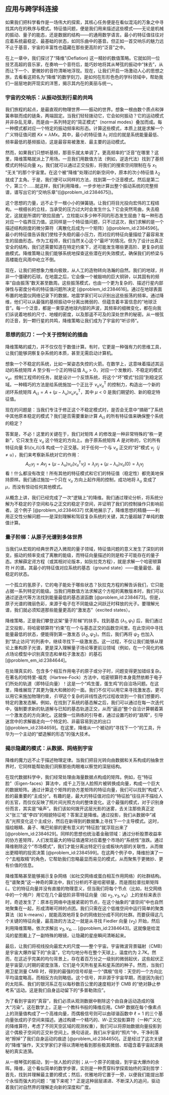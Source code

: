 ## 应用与跨学科连接

如果我们把科学看作是一场伟大的探索，其核心任务便是在看似混沌的万象之中寻找其内在的秩序与模式。特征值问题，便是我们用来描述这些模式——无论是机械的振动、量子的能态，还是数据的结构——的通用数学语言。最小的特征值往往对应着系统最稳定、最基础的状态，如同乐曲中的基音。但正如一首交响乐的魅力远不止于基音，宇宙的丰富性也蕴藏在那些更高阶的“泛音”之中。

在上一章中，我们探讨了“降维”(Deflation) 这一精妙的数值策略。它就如同一位技艺高超的音乐家，在奏响一个音符后，能巧妙地将其从琴弦的振动中“抹去”，从而让下一个、更微妙的音符清晰地浮现。现在，让我们开启一场激动人心的思想之旅，去看看这把名为“降维”的数学刻刀，是如何在形形色色的学科领域中，帮助我们一层层地剥开现实的洋葱，揭示其内在的美丽与统一。

### 宇宙的交响乐：从振动弦到行星的共鸣

我们旅程的起点，是最直观的物理世界——振动的世界。想象一根由数个质点和弹簧串联而成的链条，两端固定。当我们轻轻拨动它，它会如何振动？它的运动模式并非杂乱无章，而是由一系列特定的“简正模式”（normal modes）叠加而成。每一种模式都对应一个特定的振动频率和形态。计算这些模式，本质上就是求解一个广义特征值问题 $Kx = \lambda M x$。其中，最小的特征值 $\lambda_1$ 对应的就是系统能量最低、频率最低的基频振动，这是最容易被激发、最主要的运动模式。

然而，如果我们只想听基频，那音乐就太单调了。更高频率的“泛音”在哪里？这里，降维策略就派上了用场。一旦我们用数值方法（例如，逆迭代法）找到了基频模式的特征向量 $x_1$，我们就可以通过正交投影，将我们的搜索空间限制在与 $x_1$ “无关”的那个宇宙里。在这个被“降维”处理过的新空间中，原本的次小特征值 $\lambda_2$ 就成了主角。于是，我们便可以同样的方法，找到第一个泛音模式。然后是第二个，第三个……就这样，我们利用降维，一步步地计算出整个振动系统的完整频谱，谱写出它的“交响乐章”([@problem_id:2384675])。

这个思想的力量，远不止于一根小小的弹簧链。让我们将目光投向宏伟的工程结构。一根细长的立柱，当承受的压力过大时会发生什么？它会突然弯曲，失去稳定，这就是所谓的“欧拉屈曲”。立柱能以多少种不同的形态发生屈曲？每一种形态对应一个临界压力值。这同样是一个特征值问题，只不过这次，我们求解的是一个描述结构刚度的微分算符（离散化后成为一个矩阵）[@problem_id:2384596]。最小的特征值告诉我们使柱子失稳的最小压力，而对应的特征向量描绘了最容易发生的屈曲形态。作为工程师，我们当然关心这个“最坏”的情况。但为了设计出真正安全的结构，我们还需要知道在特定约束下，还可能发生哪些更高阶、更复杂的屈曲模式。降维策略让我们能够系统地探查这些潜在的失效模式，确保我们的桥梁与高楼能在风雨中屹立不倒。

现在，让我们把想象力推向极致，从人工的造物转向浩瀚的自然。我们的地球，并非一个僵硬的石球。在地震之后，它会像一个被敲响的巨大铜钟，以其固有的频率“自由振荡”数天甚至数周。这些振荡模式，也由一个更为复杂的、描述行星内部弹性与密度分布的特征值问题所决定 [@problem_id:2384616]。通过在地球表面布置的地震仪网络记录下的数据，地震学家们可以识别出这些振荡的频率。通过降维，他们可以从最强的基频振动中分离出微弱的、但蕴含着丰富信息的“地球泛音”。每一个泛音，都是一束穿透地球内部的声波，其频率的细微变化，都在向我们诉说着地核的尺寸、地幔的密度，以及那遥不可及的深处世界的秘密。从一根弦的泛音，到一颗行星的共鸣，降维策略让我们成为了宇宙的“听诊师”。

### 思想的刻刀：一个关于控制论的插曲

降维策略的威力，并不仅仅在于数值计算。有时，它更是一种强有力的思维工具，让我们能够洞察复杂系统的本质，甚至无需启动计算机。

想象一个不稳定的系统，比如一架姿态失控的火箭。在数学上，这意味着描述其运动的系统矩阵 $A$ 至少有一个正的特征值 $\lambda_u > 0$，对应一个发散的、不稳定的模式 $v_u$。控制工程师的任务，就是设计一个反馈系统，将这个“坏”模式“拉回”到稳定区域。一种精巧的方法是给系统施加一个正比于 $v_u v_u^\mathsf{T}$ 的控制力，构造出一个新的闭环系统矩阵 $A_{\mathrm{cl}} = A + (\mu - \lambda_u) v_u v_u^\mathsf{T}$，其中 $\mu < 0$ 是我们期望的、新的稳定特征值。

现在的问题是：当我们专注于修正这个不稳定模式时，是否会无意中“搞砸”了系统中其他原本稳定的模式？我们是否需要重新计算 $A_{\mathrm{cl}}$ 的所有特征值来确保整个系统的稳定？

答案是，不必！这里的关键在于，我们对矩阵 $A$ 的修改是一种非常特殊的“秩一更新”，它只发生在 $v_u$ 这个特定的方向上。由于原系统矩阵 $A$ 是对称的，它的所有特征向量 $\\{v_i\\}$ 构成一个正交基。对于任何一个与 $v_u$ 正交的“好”模式 $v_j$（$j \neq u$），我们来考察新系统对它的作用：
$$
A_{\mathrm{cl}} v_j = A v_j + (\mu - \lambda_u) v_u (v_u^\mathsf{T} v_j) = \lambda_j v_j + (\mu - \lambda_u) v_u (0) = \lambda_j v_j
$$
看！什么都没有改变！所有其他的特征模式和它们的特征值（稳定性）都完美地保持原样。我们通过施加一个只在 $v_u$ 方向上起作用的控制，成功地将 $\lambda_u$ 变成了 $\mu$，而没有惊动任何其他模式。

从概念上讲，我们已经完成了一次“逻辑上”的降维。我们通过理论分析，将系统分解为不稳定的子空间和与之正交的稳定子空间，并证明了我们的控制操作只影响前者。这个例子 [@problem_id:2384637] 优美地展示了，降维思想的精髓——利用正交性分解问题——是深刻理解和驾驭复杂系统的关键，其力量超越了单纯的数值计算。

### 量子阶梯：从原子光谱到多体世界

当我们从宏观的经典世界迈入微观的量子领域，特征值问题的意义发生了深刻的转变。振动的频率变成了离散的能级，而特征向量描述的则是粒子可能存在的量子态。求解薛定谔方程（或其相对论版本，如狄拉克方程），就是求解一个哈密顿算符 $H$ 的谱。其最小的特征值对应系统的基态（ground state）——能量最低、最稳定的状态。

一个孤立的氢原子，它的电子能处于哪些状态？狄拉克方程的解告诉我们，它只能占据一系列特定的能级。当我们用数值方法求解这个方程的离散版本时，我们可以通过逆迭代等方法找到能量最低的基态波函数 [@problem_id:2384673]。但是，原子光谱的瑰丽色彩，来源于电子在不同能级之间跃迁时释放的光子。要理解光谱，我们就必须知道那些能量更高的“激发态”（excited states）。

降维策略，正是我们攀登这架“量子阶梯”的扶手。找到基态 $(\lambda_1, \psi_1)$ 后，我们通过正交投影，将哈密顿算符“约束”在一个与基态正交的函数空间里。在此空间中寻找能量最低的状态，便能得到第一激发态 $(\lambda_2, \psi_2)$。然后，我们再将 $\psi_2$ 也加入到“禁止访问”的列表中，继续寻找下一级激发态。这一过程，不仅让我们能够从理论上重构原子光谱，更是深入理解量子场论等更前沿领域（例如，在一个简化的格点场论模型中识别真空态和单粒子激发态）的基石 [@problem_em_id:2384644]。

在处理真实的、包含多个相互作用电子的原子或分子时，问题变得更加错综复杂。在著名的哈特里-福克（Hartree-Fock）方法中，哈密顿算符本身竟然依赖于电子们所处的轨道（即特征向量）！这是一个“鸡生蛋，蛋生鸡”的自洽场问题。在这里，降维展现了其更为强大和微妙的一面。我们不仅可以用它来寻找激发态，更可以用它来施加物理约束，*引导*这个复杂的非线性迭代过程收敛到一个我们想要的、特定的激发态解。例如，在找到了系统的基态解之后，我们可以通过在每一次迭代中，强制要求新的轨道解与已知的基态轨道正交，从而“逼迫”整个自洽计算朝着第一个激发态的方向演化。这就像一位熟练的引导者，通过设置巧妙的“路障”，引导迷宫中的求解器走向一个特定的、非最容易到达的出口 [@problem_id:2384659]。在这里，降维从一个被动的“寻找下一个”的工具，升华为一个主动的“塑造解的形态”的强大技术。

### 揭示隐藏的模式：从数据、网络到宇宙

降维的魔力远不止于描述物理定律。当我们把目光转向由数据和关系构成的抽象世界时，它同样能帮助我们洞察那些肉眼难以察觉的深层结构。

在现代数据科学中，我们经常处理由海量数据点构成的矩阵。例如，在“特征脸”（Eigen-faces）算法中，成千上万张人脸照片被转换成向量，构成一个巨大的数据矩阵。通过计算这个矩阵的协方差矩阵的特征向量，我们可以找到“构成”人脸的最重要的“主成分”。有趣的是，最大的特征值对应的“特征脸”往往并不描绘人的五官，而仅仅反映了照片间光照方向的整体变化。这个最强的模式，对于识别身份而言，其实是“噪声”。我们该如何拨开这层光影的迷雾，去关注那些真正定义“张三”或“李四”的相貌特征呢？答案正是降维。通过投影，我们从数据中“减去”光照变化这个主成分，然后在新得到的数据集上寻找下一个主导模式。这时，描绘眼睛、鼻子、嘴巴轮廓的更有意义的“特征脸”就浮现出来了 [@problem_id:2384629]。同样的思想也统治着金融领域：通过分析股票收益率的协方差矩阵，人们发现最大的特征值通常对应着整个市场的“系统性”涨跌。通过降维剔除这个“市场模式”，我们才能分离出特定行业或板块内部的关联性，从而做出更精明的投资决策 [@problem_id:2384599]。在这两个例子中，降维扮演了一个“去粗取精”的角色，它帮助我们忽略最显而易见的模式，从而聚焦于更微妙、更有价值的信息。

降维策略甚至能够揭示复杂网络（如社交网络或蛋白相互作用网络）的社群结构。在“谱聚类”这一神奇的算法中，我们分析的不是哈密顿量，而是图拉普拉斯矩阵 $L$。它的特征向量并没有直接的物理意义，但当我们将每个节点（比如，社交网络中的一个用户）用它在几个最低阶非零特征向量（如 $v_2, v_3, v_4$）上的坐标来表示时，奇迹发生了：原本在网络中连接紧密的节点，在这个抽象的“谱空间”中也自然地聚集在一起，形成清晰可辨的点团。我们只需在这个低维空间中运行简单的聚类算法（如 k-means），就能高效地将复杂的网络划分成不同的社群。而要获得这几个关键的特征向量，最高效的方法之一就是从寻找 Fiedler 向量 ($v_2$) 开始，然后利用降维策略，依次求解出 $v_3, v_4, \dots$ [@problem_id:2384643]。这就像是给混沌的星图戴上了一副特殊的眼镜，让隐藏的星座瞬间清晰起来。

最后，让我们将视线投向最宏大的尺度——整个宇宙。宇宙微波背景辐射（CMB）是宇宙大爆炸留下的“余温”，它均匀地分布在整个天球上，温度约为 2.7K。然而，在这近乎完美的均匀背景上，存在着百万分之一级别的微弱起伏，这些起伏正是宇宙婴儿时期的密度涨落，它们是今天所有星系和星系团的种子。然而，当我们用卫星测量 CMB 时，得到的最强的信号却是一个“偶极”信号：天空的一个方向比平均温度略高，而相反方向则略低。这个信号，并非源于宇宙早期，而是因为我们的太阳系、我们的银河系正在以每秒数百公里的速度相对于 CMB 的“绝对静止参考系”运动。这是我们自身运动留下的“多普勒效应”。

为了看到宇宙的“真容”，我们必须从观测数据中剔除这个由自身运动造成的强大“污染”。这在数学上，正是一个教科书般的降维应用。CMP 数据在每个像素点上的测量值构成了一个高维向量，而偶极信号则可以由球谐函数中 $\ell=1$ 的三个基向量张成的子空间来描述。通过构建一个精巧的、$W$-正交投影算符（一种广义化的降维算符，考虑了不同天空区域的观测权重），我们可以将原始数据向量投影到这个偶极子空间的正交补空间上。换句话说，我们从宇宙的“照片”中，干净利落地“擦掉”了我们自身运动的痕迹 [@problem_id:2384650]。正是经过了这次关键的“降维”操作，天文学家们才得以清晰地看到那些极其微弱、却蕴含着宇宙起源奥秘的真实涟漪。

从一根琴弦的振动，到一张人脸的识别；从一个原子的能级，到宇宙大爆炸的余晖。降维，这个看似简单的数学步骤，实则是一种贯穿科学探索始终的深刻哲学：首先，找到并理解最主要的模式；然后，优雅地将它置于一旁，以便我们能提出那个永恒而强大的问题：“接下来呢？” 正是这种层层递进、不断深入的追问，驱动着我们对自然界的理解走向新的深度和广度。